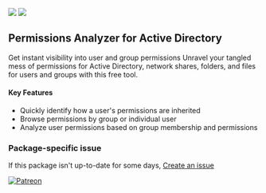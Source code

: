 ﻿[![](https://img.shields.io/chocolatey/v/solarwinds-permissions-analyser?color=green&label=solarwinds-permissions-analyser)](https://chocolatey.org/packages/solarwinds-permissions-analyser) [![](https://img.shields.io/chocolatey/dt/solarwinds-permissions-analyser)](https://chocolatey.org/packages/solarwinds-permissions-analyser)

## Permissions Analyzer for Active Directory

Get instant visibility into user and group permissions
Unravel your tangled mess of permissions for Active Directory, network shares, folders, and files
for users and groups with this free tool.

#### Key Features

* Quickly identify how a user's permissions are inherited
* Browse permissions by group or individual user
* Analyze user permissions based on group membership and permissions

### Package-specific issue

If this package isn't up-to-date for some days, [Create an issue](https://github.com/tunisiano187/Chocolatey-packages/issues/new/choose)

[![Patreon](https://cdn.jsdelivr.net/gh/tunisiano187/Chocolatey-packages@d15c4e19c709e7148588d4523ffc6dd3cd3c7e5e/icons/patreon.png)](https://www.patreon.com/bePatron?u=39585820)
